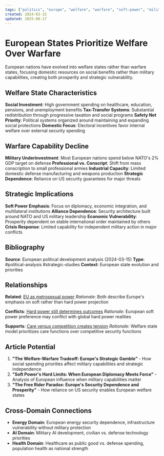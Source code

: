 ```yaml
---
tags: ["politics", "europe", "welfare", "warfare", "soft-power", "military"]
created: 2024-03-15
updated: 2025-08-17
---
```


# European States Prioritize Welfare Over Warfare

European nations have evolved into welfare states rather than warfare states, focusing domestic resources on social benefits rather than military capabilities, creating both prosperity and strategic vulnerability.

## Welfare State Characteristics

**Social Investment**: High government spending on healthcare, education, pensions, and unemployment benefits
**Tax-Transfer Systems**: Substantial redistribution through progressive taxation and social programs
**Safety Net Priority**: Political systems organized around maintaining and expanding social protections
**Domestic Focus**: Electoral incentives favor internal welfare over external security spending

## Warfare Capability Decline

**Military Underinvestment**: Most European nations spend below NATO's 2% GDP target on defense
**Professional vs. Conscript**: Shift from mass conscription to small professional armies
**Industrial Capacity**: Limited domestic defense manufacturing and weapons production
**Strategic Dependence**: Reliance on US security guarantees for major threats

## Strategic Implications

**Soft Power Emphasis**: Focus on diplomacy, economic integration, and multilateral institutions
**Alliance Dependence**: Security architecture built around NATO and US military leadership
**Economic Vulnerability**: Prosperity dependent on stable international order maintained by others
**Crisis Response**: Limited capability for independent military action in major conflicts

## Bibliography

**Source**: European political development analysis (2024-03-15)
**Type**: #political-analysis #strategic-studies
**Context**: European state evolution and priorities

## Relationships

**Related**: [EU as metrosexual power](politics-eu-metrosexual-power.md)
*Rationale*: Both describe Europe's emphasis on soft rather than hard power projection

**Conflicts**: [Hard power still determines outcomes](politics-hard-power-determines.md)
*Rationale*: European soft power preference may conflict with global hard power realities

**Supports**: [Care versus competition creates tension](politics-care-competition-tension.md)
*Rationale*: Welfare state model prioritizes care functions over competitive security functions

## Article Potential

1. **"The Welfare-Warfare Tradeoff: Europe's Strategic Gamble"** - How social spending priorities affect military capabilities and strategic independence
2. **"Soft Power's Hard Limits: When European Diplomacy Meets Force"** - Analysis of European influence when military capabilities matter
3. **"The Free Rider Paradox: Europe's Security Dependence and Prosperity"** - How reliance on US security enables European welfare states

## Cross-Domain Connections

- **Energy Domain**: European energy security dependence, infrastructure vulnerability without military protection
- **AI Domain**: Military AI development, civilian vs. defense technology priorities
- **Health Domain**: Healthcare as public good vs. defense spending, population health as national strength